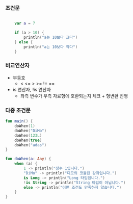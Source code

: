 ### 조건문
```kotlin

    var a = 7

    if (a > 10) {
        println("a는 10보다 크다")
    } else {
        println("a는 10보다 작다")
    }
```

### 비교연산자
- 부등호
  - < <= > >= != ==
- is 연산자, !is 연산자
  - 좌측 변수가 우측 자료형에 호환되는지 체크 + 형변환 진행

### 다중 조건문
```kotlin
fun main() {
    doWhen(1)
    doWhen("DiMo")
    doWhen(123L)
    doWhen(true)
    doWhen("adas")
}

fun doWhen(a: Any) {
    when (a) {
        1 -> println("정수 1입니다.")
        "DiMo" -> println("디모의 코틀린 강좌입니다.")
        is Long -> println("Long 타입입니다.")
        !is String -> println("String 타입이 아닙니다.")
        else -> println("어떤 조건도 만족하지 않습니다.")
    }
}
```